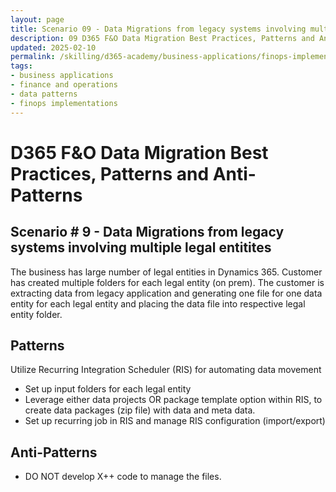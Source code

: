 ```yaml
---
layout: page
title: Scenario 09 - Data Migrations from legacy systems involving multiple legal entitites
description: 09 D365 F&O Data Migration Best Practices, Patterns and Anti-Patterns
updated: 2025-02-10
permalink: /skilling/d365-academy/business-applications/finops-implementation-bestpractices-and-patterns/dmscenario-09
tags:
- business applications
- finance and operations
- data patterns
- finops implementations
---
```


# D365 F&O Data Migration Best Practices, Patterns and Anti-Patterns

## Scenario # 9 - Data Migrations from legacy systems involving multiple legal entitites
The business has large number of legal entities in Dynamics 365. Customer has created multiple folders for each legal entity (on prem). The customer is extracting data from legacy application and generating one file for one data entity for each legal entity and placing the data file into respective legal entity folder. 


## Patterns
Utilize Recurring Integration Scheduler (RIS) for automating data movement 

* Set up input folders for each legal entity
* Leverage either data projects OR package template option within RIS, to create data packages (zip file) with data and meta data.
* Set up recurring job in RIS and manage RIS configuration (import/export)


## Anti-Patterns
* DO NOT develop X++ code to manage the files.